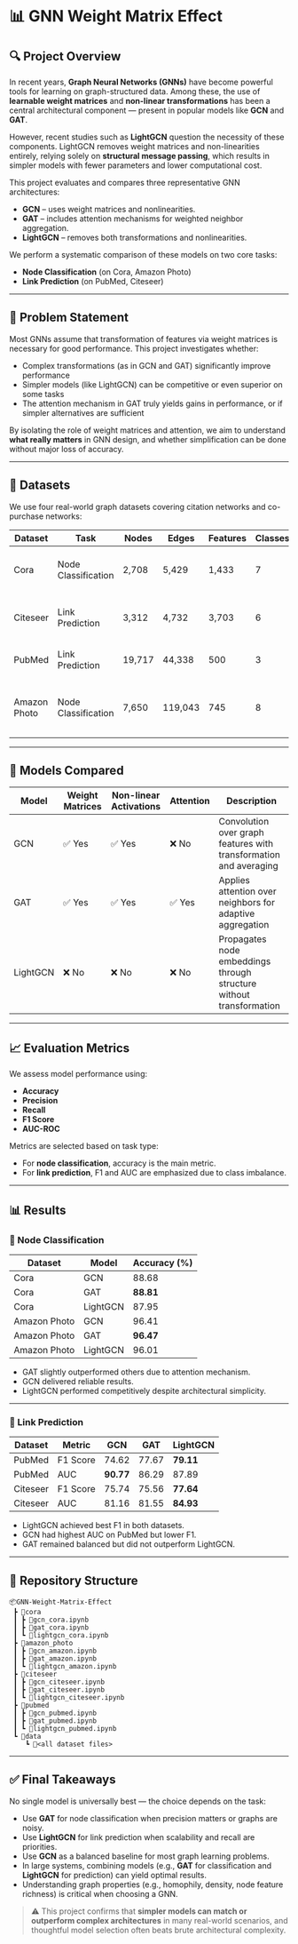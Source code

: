 # 📊 GNN Weight Matrix Effect

## 🔍 Project Overview

In recent years, **Graph Neural Networks (GNNs)** have become powerful tools for learning on graph-structured data. Among these, the use of **learnable weight matrices** and **non-linear transformations** has been a central architectural component — present in popular models like **GCN** and **GAT**.

However, recent studies such as **LightGCN** question the necessity of these components. LightGCN removes weight matrices and non-linearities entirely, relying solely on **structural message passing**, which results in simpler models with fewer parameters and lower computational cost.

This project evaluates and compares three representative GNN architectures:
- **GCN** – uses weight matrices and nonlinearities.
- **GAT** – includes attention mechanisms for weighted neighbor aggregation.
- **LightGCN** – removes both transformations and nonlinearities.

We perform a systematic comparison of these models on two core tasks:
- **Node Classification** (on Cora, Amazon Photo)
- **Link Prediction** (on PubMed, Citeseer)

---

## 🎯 Problem Statement

Most GNNs assume that transformation of features via weight matrices is necessary for good performance. This project investigates whether:
- Complex transformations (as in GCN and GAT) significantly improve performance
- Simpler models (like LightGCN) can be competitive or even superior on some tasks
- The attention mechanism in GAT truly yields gains in performance, or if simpler alternatives are sufficient

By isolating the role of weight matrices and attention, we aim to understand **what really matters** in GNN design, and whether simplification can be done without major loss of accuracy.

---

## 📂 Datasets

We use four real-world graph datasets covering citation networks and co-purchase networks:

| Dataset       | Task               | Nodes  | Edges   | Features | Classes | Notes                                  |
|---------------|--------------------|--------|---------|----------|---------|----------------------------------------|
| Cora          | Node Classification | 2,708  | 5,429   | 1,433    | 7       | High homophily citation network        |
| Citeseer      | Link Prediction     | 3,312  | 4,732   | 3,703    | 6       | Sparse features, less homophily        |
| PubMed        | Link Prediction     | 19,717 | 44,338  | 500      | 3       | Dense TF-IDF features                  |
| Amazon Photo  | Node Classification | 7,650  | 119,043 | 745      | 8       | Dense product co-purchase network      |

---

## 🧠 Models Compared

| Model     | Weight Matrices | Non-linear Activations | Attention | Description |
|-----------|------------------|-------------------------|-----------|-------------|
| GCN       | ✅ Yes           | ✅ Yes                  | ❌ No      | Convolution over graph features with transformation and averaging |
| GAT       | ✅ Yes           | ✅ Yes                  | ✅ Yes     | Applies attention over neighbors for adaptive aggregation |
| LightGCN  | ❌ No            | ❌ No                   | ❌ No      | Propagates node embeddings through structure without transformation |

---

## 📈 Evaluation Metrics

We assess model performance using:

- **Accuracy**
- **Precision**
- **Recall**
- **F1 Score**
- **AUC-ROC**

Metrics are selected based on task type:
- For **node classification**, accuracy is the main metric.
- For **link prediction**, F1 and AUC are emphasized due to class imbalance.

---

## 📊 Results

### 🔹 Node Classification

| Dataset       | Model     | Accuracy (%) |
|---------------|-----------|--------------|
| Cora          | GCN       | 88.68        |
| Cora          | GAT       | **88.81**    |
| Cora          | LightGCN  | 87.95        |
| Amazon Photo  | GCN       | 96.41        |
| Amazon Photo  | GAT       | **96.47**    |
| Amazon Photo  | LightGCN  | 96.01        |

- GAT slightly outperformed others due to attention mechanism.
- GCN delivered reliable results.
- LightGCN performed competitively despite architectural simplicity.

---

### 🔹 Link Prediction

| Dataset   | Metric    | GCN     | GAT     | LightGCN |
|-----------|-----------|---------|---------|----------|
| PubMed    | F1 Score  | 74.62   | 77.67   | **79.11** |
| PubMed    | AUC       | **90.77** | 86.29   | 87.89    |
| Citeseer  | F1 Score  | 75.74   | 75.56   | **77.64** |
| Citeseer  | AUC       | 81.16   | 81.55   | **84.93** |

- LightGCN achieved best F1 in both datasets.
- GCN had highest AUC on PubMed but lower F1.
- GAT remained balanced but did not outperform LightGCN.

---

## 📁 Repository Structure

```
📦GNN-Weight-Matrix-Effect
 ┣ 📂cora
 ┃ ┣ 📜gcn_cora.ipynb
 ┃ ┣ 📜gat_cora.ipynb
 ┃ ┗ 📜lightgcn_cora.ipynb
 ┣ 📂amazon_photo
 ┃ ┣ 📜gcn_amazon.ipynb
 ┃ ┣ 📜gat_amazon.ipynb
 ┃ ┗ 📜lightgcn_amazon.ipynb
 ┣ 📂citeseer
 ┃ ┣ 📜gcn_citeseer.ipynb
 ┃ ┣ 📜gat_citeseer.ipynb
 ┃ ┗ 📜lightgcn_citeseer.ipynb
 ┣ 📂pubmed
 ┃ ┣ 📜gcn_pubmed.ipynb
 ┃ ┣ 📜gat_pubmed.ipynb
 ┃ ┗ 📜lightgcn_pubmed.ipynb
 ┗ 📂data
    ┗ 📜<all dataset files>
```

---

## ✅ Final Takeaways

No single model is universally best — the choice depends on the task:

- Use **GAT** for node classification when precision matters or graphs are noisy.
- Use **LightGCN** for link prediction when scalability and recall are priorities.
- Use **GCN** as a balanced baseline for most graph learning problems.
- In large systems, combining models (e.g., **GAT** for classification and **LightGCN** for prediction) can yield optimal results.
- Understanding graph properties (e.g., homophily, density, node feature richness) is critical when choosing a GNN.

> ⚠️ This project confirms that **simpler models can match or outperform complex architectures** in many real-world scenarios, and thoughtful model selection often beats brute architectural complexity.